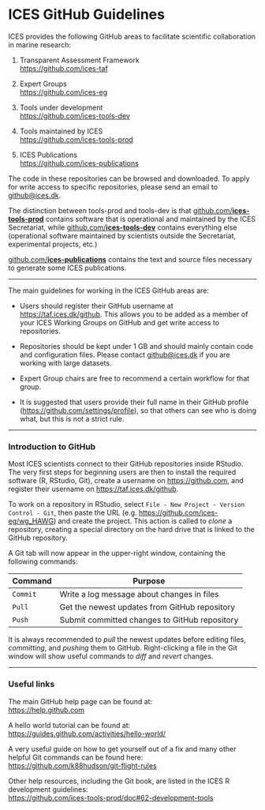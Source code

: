 # ICES GitHub Guidelines

ICES provides the following GitHub areas to facilitate scientific collaboration in marine
research:

1. Transparent Assessment Framework<br>
https://github.com/ices-taf

2. Expert Groups<br>
https://github.com/ices-eg

3. Tools under development<br>
https://github.com/ices-tools-dev

4. Tools maintained by ICES<br>
https://github.com/ices-tools-prod

5. ICES Publications<br>
https://github.com/ices-publications

The code in these repositories can be browsed and downloaded. To apply for write
access to specific repositories, please send an email to github@ices.dk.

The distinction between tools-prod and tools-dev is that 
[github.com/**ices-tools-prod**](https://github.com/ices-tools-prod) contains 
software that is operational and maintained by the ICES Secretariat, while 
[github.com/**ices-tools-dev**](https://github.com/ices-tools-dev) contains
everything else (operational software maintained by scientists outside the
Secretariat, experimental projects, etc.)

[github.com/**ices-publications**](https://github.com/ices-publications) contains 
the text and source files necessary to generate some ICES publications.

***

The main guidelines for working in the ICES GitHub areas are:

- Users should register their GitHub username at https://taf.ices.dk/github.
  This allows you to be added as a member of your ICES Working Groups on GitHub
  and get write access to repositories.

- Repositories should be kept under 1 GB and should mainly contain code and
  configuration files. Please contact github@ices.dk if you are working with large
  datasets.

- Expert Group chairs are free to recommend a certain workflow for that group.

- It is suggested that users provide their full name in their GitHub profile
  (https://github.com/settings/profile), so that others can see who is doing
  what, but this is not a strict rule.
  
***

### Introduction to GitHub

Most ICES scientists connect to their GitHub repositories inside RStudio. The
very first steps for beginning users are then to install the required software
(R, RStudio, Git), create a username on https://github.com, and register their
username on https://taf.ices.dk/github.

To work on a repository in RStudio, select `File - New Project - Version
Control - Git`, then paste the URL (e.g. https://github.com/ices-eg/wg_HAWG) and
create the project. This action is called to *clone* a repository, creating a
special directory on the hard drive that is linked to the GitHub repository.

A Git tab will now appear in the upper-right window, containing the following
commands:

Command  | Purpose
-------- | ---------------------------------------------
`Commit` | Write a log message about changes in files
`Pull`   | Get the newest updates from GitHub repository
`Push`   | Submit committed changes to GitHub repository

It is always recommended to *pull* the newest updates before editing files,
*committing*, and *pushing* them to GitHub. Right-clicking a file in the Git
window will show useful commands to *diff* and *revert* changes.

***

### Useful links

The main GitHub help page can be found at:<br>
https://help.github.com

A hello world tutorial can be found at:<br>
https://guides.github.com/activities/hello-world/

A very useful guide on how to get yourself out of a fix and many other helpful 
Git commands can be found here:<br>
https://github.com/k88hudson/git-flight-rules

Other help resources, including the Git book, are listed in the ICES R development
guidelines:<br>
https://github.com/ices-tools-prod/doc#62-development-tools

